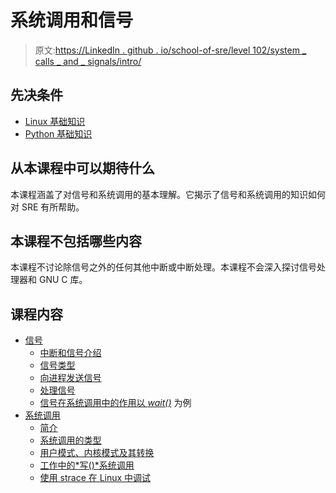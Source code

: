 # 系统调用和信号

> 原文:[https://LinkedIn . github . io/school-of-sre/level 102/system _ calls _ and _ signals/intro/](https://linkedin.github.io/school-of-sre/level102/system_calls_and_signals/intro/)

## 先决条件

*   [Linux 基础知识](https://linkedin.github.io/school-of-sre/level101/linux_basics/intro/)
*   [Python 基础知识](https://linkedin.github.io/school-of-sre/level101/python_web/intro/)

## 从本课程中可以期待什么

本课程涵盖了对信号和系统调用的基本理解。它揭示了信号和系统调用的知识如何对 SRE 有所帮助。

## 本课程不包括哪些内容

本课程不讨论除信号之外的任何其他中断或中断处理。本课程不会深入探讨信号处理器和 GNU C 库。

## 课程内容

*   [信号](https://linkedin.github.io/school-of-sre/level102/system_calls_and_signals/signals)
    *   [中断和信号介绍](https://linkedin.github.io/school-of-sre/level102/system_calls_and_signals/signals/#introduction-to-interrupts-and-signals)
    *   [信号类型](https://linkedin.github.io/school-of-sre/level102/system_calls_and_signals/signals/#types-of-signals)
    *   [向进程发送信号](https://linkedin.github.io/school-of-sre/level102/system_calls_and_signals/signals/#sending-signals-to-process)
    *   [处理信号](https://linkedin.github.io/school-of-sre/level102/system_calls_and_signals/signals/#handling-signals)
    *   [信号在系统调用中的作用以 *wait()*](https://linkedin.github.io/school-of-sre/level102/system_calls_and_signals/signals/#role-of-signals-in-system-calls-with-the-example-of-wait) 为例
*   [系统调用](https://linkedin.github.io/school-of-sre/level102/system_calls_and_signals/system_calls)
    *   [简介](https://linkedin.github.io/school-of-sre/level102/system_calls_and_signals/system_calls/#introduction)
    *   [系统调用的类型](https://linkedin.github.io/school-of-sre/level102/system_calls_and_signals/system_calls/#types-of-system-calls)
    *   [用户模式、内核模式及其转换](https://linkedin.github.io/school-of-sre/level102/system_calls_and_signals/system_calls/#user-mode-kernel-mode-and-their-transitions)
    *   [工作中的*写()*系统调用](https://linkedin.github.io/school-of-sre/level102/system_calls_and_signals/system_calls/#working-of-write-system-call)
    *   [使用 strace 在 Linux 中调试](https://linkedin.github.io/school-of-sre/level102/system_calls_and_signals/system_calls/#debugging-in-linux-with-strace)
